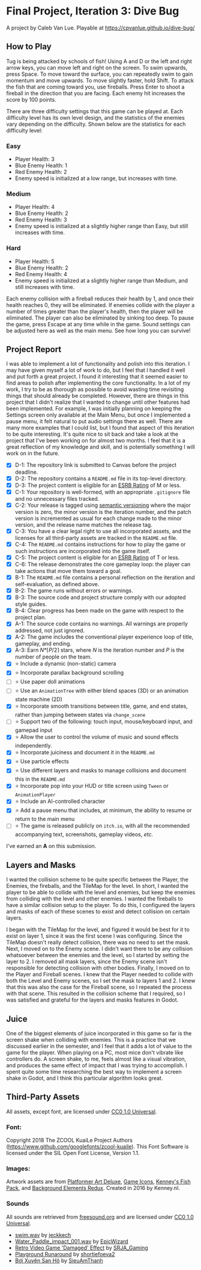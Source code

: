 # Final Project, Iteration 3: Dive Bug
A project by Caleb Van Lue.
Playable at https://cpvanlue.github.io/dive-bug/

## How to Play
Tug is being attacked by schools of fish! Using A and D or the left and right arrow keys, you can move left and right on the screen. To swim upwards, press Space. To move toward the surface, you can repeatedly swim to gain momentum and move upwards. To move slightly faster, hold Shift.
To attack the fish that are coming toward you, use fireballs. Press Enter to shoot a fireball in the direction that you are facing. Each enemy hit increases the score by 100 points. 

There are three difficulty settings that this game can be played at. Each difficulty level has its own level design, and the statistics of the enemies vary depending on the difficulty. Shown below are the statistics for each difficulty level:

### Easy
- Player Health: 3
- Blue Enemy Health: 1
- Red Enemy Health: 2
- Enemy speed is initialized at a low range, but increases with time.
### Medium
- Player Health: 4
- Blue Enemy Health: 2
- Red Enemy Health: 3
- Enemy speed is initialized at a slightly higher range than Easy, but still increases with time.
### Hard
- Player Health: 5
- Blue Enemy Health: 2
- Red Enemy Health: 4
- Enemy speed is initialized at a slightly higher range than Medium, and still increases with time. 
  
Each enemy collision with a fireball reduces their health by 1, and once their health reaches 0, they will be eliminated. If enemies collide with the player a number of times greater than the player's health, then the player will be eliminated. The player can also be eliminated by sinking too deep. To pause the game, press Escape at any time while in the game. Sound settings can be adjusted here as well as the main menu. See how long you can survive!

## Project Report
I was able to implement a lot of functionality and polish into this iteration. I may have given myself a lot of work to do, but I feel that I handled it well and put forth a great project. I found it interesting that it seemed easier to find areas to polish after implementing the core functionality. In a lot of my work, I try to be as thorough as possible to avoid wasting time revisiting things that should already be completed. However, there are things in this project that I didn't realize that I wanted to change until other features had been implemented. For example, I was initially planning on keeping the Settings screen only available at the Main Menu, but once I implemented a pause menu, it felt natural to put audio settings there as well. There are many more examples that I could list, but I found that aspect of this iteration to be quite interesting. It's quite nice to sit back and take a look at the project that I've been working on for almost two months. I feel that it is a great reflection of my knowledge and skill, and is potentially something I will work on in the future. 

- [X] D-1: The repository link is submitted to Canvas before the project deadline.
- [X] D-2: The repository contains a <code>README.md</code> file in its top-level directory.
- [X] D-3: The project content is eligible for an <a href="https://www.esrb.org/ratings-guide/">ESRB Rating</a> of M or less.
- [X] C-1: Your repository is well-formed, with an appropriate <code>.gitignore</code> file and no unnecessary files tracked.
- [X] C-2: Your release is tagged using <a href="https://semver.org/">semantic versioning</a> where the major version is zero, the minor version is the iteration number, and the patch version is incremented as usual for each change made to the minor version, and the release name matches the release tag.
- [X] C-3: You have a clear legal right to use all incorporated assets, and the licenses for all third-party assets are tracked in the <code>README.md</code> file.
- [X] C-4: The <code>README.md</code> contains instructions for how to play the game or such instructions are incorporated into the game itself.
- [X] C-5: The project content is eligible for an <a href="https://www.esrb.org/ratings-guide/">ESRB Rating</a> of T or less.
- [X] C-6: The release demonstrates the core gameplay loop: the player can take actions that move them toward a goal.
- [X] B-1: The <code>README.md</code> file contains a personal reflection on the iteration and self-evaluation, as defined above.
- [X] B-2: The game runs without errors or warnings.
- [X] B-3: The source code and project structure comply with our adopted style guides.
- [X] B-4: Clear progress has been made on the game with respect to the project plan.
- [X] A-1: The source code contains no warnings. All warnings are properly addressed, not just ignored.
- [X] A-2: The game includes the conventional player experience loop of title, gameplay, and ending.
- [X] A-3: Earn <em>N</em>*&lceil;<em>P</em>/2&rceil; stars, where <em>N</em> is the iteration number and <em>P</em> is the number of people on the team.
- [X] ⭐ Include a dynamic (non-static) camera
- [X] ⭐ Incorporate parallax background scrolling
- [ ] ⭐ Use paper doll animations
- [ ] ⭐ Use an <code>AnimationTree</code> with either blend spaces (3D) or an animation state machine (2D)
- [X] ⭐ Incorporate smooth transitions between title, game, and end states, rather than jumping between states via <code>change_scene</code>
- [ ] ⭐ Support two of the following: touch input, mouse/keyboard input, and gamepad input
- [X] ⭐ Allow the user to control the volume of music and sound effects independently.
- [X] ⭐ Incorporate juiciness and document it in the <code>README.md</code>
- [X] ⭐ Use particle effects
- [X] ⭐ Use different layers and masks to manage collisions and document this in the <code>README.md</code>
- [X] ⭐ Incorporate pop into your HUD or title screen using <code>Tween</code> or <code>AnimationPlayer</code>
- [X] ⭐ Include an AI-controlled character
- [X] ⭐ Add a pause menu that includes, at minimum, the ability to resume or return to the main menu
- [ ] ⭐ The game is released publicly on <code>itch.io</code>, with all the recommended accompanying text, screenshots, gameplay videos, <i>etc.</i>

I've earned an **A** on this submission.

## Layers and Masks
I wanted the collision scheme to be quite specific between the Player, the Enemies, the fireballs, and the TileMap for the level. In short, I wanted the player to be able to collide with the level and enemies, but keep the enemies from colliding with the level and other enemies. I wanted the fireballs to have a similar collision setup to the player. To do this, I configured the layers and masks of each of these scenes to exist and detect collision on certain layers. 

I began with the TileMap for the level, and figured it would be best for it to exist on layer 1, since it was the first scene I was configuring. Since the TileMap doesn't really detect collision, there was no need to set the mask. Next, I moved on to the Enemy scene. I didn't want there to be any collision whatsoever between the enemies and the level, so I started by setting the layer to 2. I removed all mask layers, since the Enemy scene isn't responsible for detecting collision with other bodies. Finally, I moved on to the Player and Fireball scenes. I knew that the Player needed to collide with both the Level and Enemy scenes, so I set the mask to layers 1 and 2. I knew that this was also the case for the Fireball scene, so I repeated the process with that scene. This resulted in the collision scheme that I required, so I was satisfied and grateful for the layers and masks features in Godot. 

## Juice
One of the biggest elements of juice incorporated in this game so far is the screen shake when colliding with enemies. This is a practice that we discussed earlier in the semester, and I feel that it adds a lot of value to the game for the player. When playing on a PC, most mice don't vibrate like controllers do. A screen shake, to me, feels almost like a visual vibration, and produces the same effect of impact that I was trying to accomplish. I spent quite some time researching the best way to implement a screen shake in Godot, and I think this particular algorithm looks great.

## Third-Party Assets
All assets, except font, are licensed under [CC0 1.0 Universal](https://creativecommons.org/publicdomain/zero/1.0/). 

### Font: 
Copyright 2018 The ZCOOL KuaiLe Project Authors (https://www.github.com/googlefonts/zcool-kuaile). This Font Software is licensed under the SIL Open Font License, Version 1.1.

### Images:
Artwork assets are from [Platformer Art Deluxe](https://kenney.nl/assets/platformer-art-deluxe), [Game Icons](https://kenney.nl/assets/game-icons), [Kenney's Fish Pack](https://kenney.nl/assets/fish-pack), and [Background Elements Redux](https://kenney.nl/assets/background-elements-redux). Created in 2016 by Kenney.nl.

### Sounds
All sounds are retrieved from [freesound.org](freesound.org) and are licensed under [CC0 1.0 Universal](https://creativecommons.org/publicdomain/zero/1.0/). 
- [swim.wav](https://freesound.org/people/jeckkech/sounds/391666/) by [jeckkech](https://freesound.org/people/jeckkech/)
- [Water_Paddle_impact_001.wav](https://freesound.org/people/EpicWizard/sounds/316572/) by [EpicWizard](https://freesound.org/people/EpicWizard/)
- [Retro Video Game 'Damaged' Effect](https://freesound.org/people/SRJA_Gaming/sounds/544887/) by [SRJA_Gaming](https://freesound.org/people/SRJA_Gaming/)
- [Playground Runaround](https://freesound.org/people/shortiefoeva2/sounds/405220/) by [shortiefoeva2](https://freesound.org/people/shortiefoeva2/)
- [Bơi Xuyên San Hô](https://freesound.org/people/SieuAmThanh/sounds/431801/) by [SieuAmThanh](https://freesound.org/people/SieuAmThanh/)

